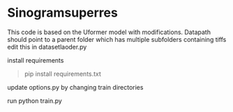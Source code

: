 # Sinogramsuperres


This code is based on the Uformer model with modifications.
Datapath should point to a parent folder which has multiple subfolders containing tiffs edit this in datasetlaoder.py

install requirements
> pip install requirements.txt

update options.py by changing train directories

run python train.py



